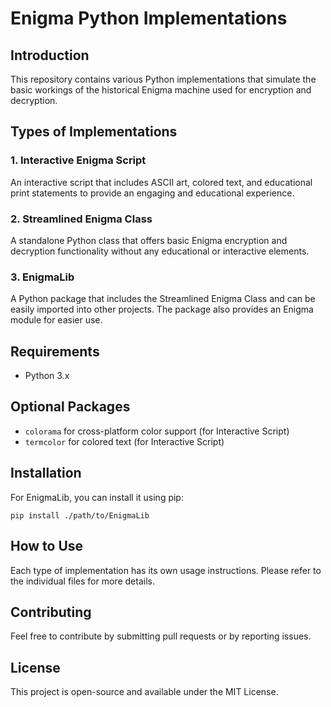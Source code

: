 
# Enigma Python Implementations

## Introduction
This repository contains various Python implementations that simulate the basic workings of the historical Enigma machine used for encryption and decryption.

## Types of Implementations

### 1. Interactive Enigma Script
An interactive script that includes ASCII art, colored text, and educational print statements to provide an engaging and educational experience.

### 2. Streamlined Enigma Class
A standalone Python class that offers basic Enigma encryption and decryption functionality without any educational or interactive elements.

### 3. EnigmaLib
A Python package that includes the Streamlined Enigma Class and can be easily imported into other projects. The package also provides an Enigma module for easier use.

## Requirements
- Python 3.x

## Optional Packages
- `colorama` for cross-platform color support (for Interactive Script)
- `termcolor` for colored text (for Interactive Script)

## Installation
For EnigmaLib, you can install it using pip:
```
pip install ./path/to/EnigmaLib
```

## How to Use
Each type of implementation has its own usage instructions. Please refer to the individual files for more details.

## Contributing
Feel free to contribute by submitting pull requests or by reporting issues.

## License
This project is open-source and available under the MIT License.
